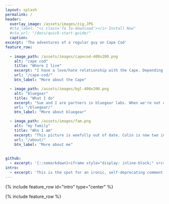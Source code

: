 ```yaml
---
layout: splash
permalink: /
header:
  overlay_image: /assets/images/zig.JPG
  #cta_label: "<i class='fa fa-download'></i> Install Now"
  #cta_url: "/docs/quick-start-guide/"
  caption:
excerpt: 'The adventures of a regular guy on Cape Cod'
feature_row:
 
  - image_path: /assets/images/capecod-400x200.png
    alt: "cape cod"
    title: "Where I live"
    excerpt: "I have a love/hate relationship with the Cape. Depending on the time of year it's too small, too big, too loud, too quiet, too many choices, not enough to do, but for now it's home."
    url: "/cape-cod/"
    btn_label: "More about the Cape"

  - image_path: /assets/images/bgl-400x200.png
    alt: "bluegear"
    title: "What I do"
    excerpt: "Sue and I are partners in bluegear labs. When we're not chauffering kids around we're in front of a computer crafting custom web applications and developing web sites."
    url: "/bluegear/"
    btn_label: "More about bluegear"

  - image_path: /assets/images/fam.png
    alt: "my family"
    title: "Who I am"
    excerpt: "This picture is woefully out of date. Colin is now two inches taller than everyone, and Caitlin and Keely hate this picture, but I haven't had time to take a new one. It's on my new year's resolution list."
    url: "/about/"
    btn_label: "More about me"
  
  
github:
  - excerpt: '{::nomarkdown}<iframe style="display: inline-block;" src="https://ghbtns.com/github-btn.html?user=mmistakes&repo=minimal-mistakes&type=star&count=true&size=large" frameborder="0" scrolling="0" width="160px" height="30px"></iframe> <iframe style="display: inline-block;" src="https://ghbtns.com/github-btn.html?user=mmistakes&repo=minimal-mistakes&type=fork&count=true&size=large" frameborder="0" scrolling="0" width="158px" height="30px"></iframe>{:/nomarkdown}'
intro:
  - excerpt: 'This is the spot for an ironic, self-deprecating comment. I can't think of any at the moment.'
---
```


{% include feature_row id="intro" type="center" %}

{% include feature_row %}
